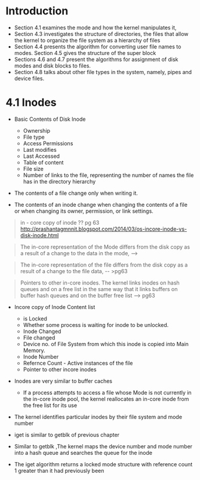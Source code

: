 # Introduction
* Section 4.1 examines
the mode and how the kernel manipulates it,
* Section
4.3 investigates the structure of directories, the files that allow the kernel to
organize the file system as a hierarchy of files
* Section 4.4 presents the
algorithm for converting user file names to modes. Section 4.5 gives the structure
of the super block
* Sections 4.6 and 4.7 present the algorithms for assignment
of disk modes and disk blocks to files. 
* Section 4.8 talks about other file
types in the system, namely, pipes and device files.


# 4.1 Inodes
* Basic Contents of Disk Inode
     - Ownership
     - File type
    - Access Permissions
    - Last modifies
    - Last Accessed
    - Table of content
    - File size
    - Number of links to the file, representing the number of names the file has in the
    directory hierarchy

* The contents of a file change only when
writing it.
*  The contents of an inode change when changing the contents of a file or
when changing its owner, permission, or link settings.

>  in - core  copy of inode ?? pg 63 
http://prashantagmnnit.blogspot.com/2014/03/os-incore-inode-vs-disk-inode.html

> The in-core representation of the Mode differs from the disk copy as a result
of a change to the data in the mode, -->


 > The in-core representation of the file differs from the disk copy as a result of
a change to the file data,  -- >pg63

> Pointers to other in-core inodes. The kernel links inodes on hash queues and on
a free list in the same way that it links buffers on buffer hash queues and on the
buffer free list --> pg63


* Incore copy of Inode Content list
    -  is Locked
    -  Whether some process is waiting for inode to be unlocked.
    -  Inode Changed 
    -  File changed
    - Device no. of File System from which this inode is copied into Main Memory.
    - Inode Number
    - Refernce Count - Active instances of the file
    - Pointer to other incore inodes
* Inodes are very similar to buffer caches
    - lf a process attempts to access a file whose
Mode is not currently in the in-core inode pool, the kernel reallocates an in-core
inode from the free list for its use

* The kernel identifies particular inodes by their file system and mode number

* iget is similar to getblk of previous chapter

* Similar to getblk ,The kernel maps the
device number and mode number into a hash queue and searches the queue for the
inode 


* The iget algorithm returns a locked mode structure
with reference count 1 greater than it had previously been
